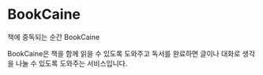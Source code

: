 # BookCaine

책에 중독되는 순간 BookCaine

BookCaine은 책을 함께 읽을 수 있도록 도와주고 독서를 완료하면 글이나 대화로 생각을 나눌 수 있도록 도와주는 서비스입니다.
